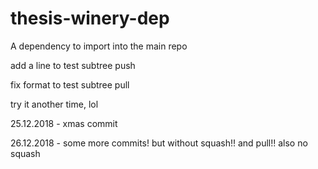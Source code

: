 # thesis-winery-dep
A dependency to import into the main repo

add a line to test subtree push

fix format to test subtree pull

try it another time, lol

25.12.2018 - xmas commit

26.12.2018 - some more commits! but without squash!! and pull!! also no squash
